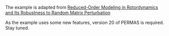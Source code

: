 The example is adapted from [Reduced-Order Modeling in Rotordynamics and Its Robustness to Random Matrix Perturbation](https://doi.org/10.1115/1.4065038)

As the example uses some new features, version 20 of PERMAS is required. Stay tuned.
